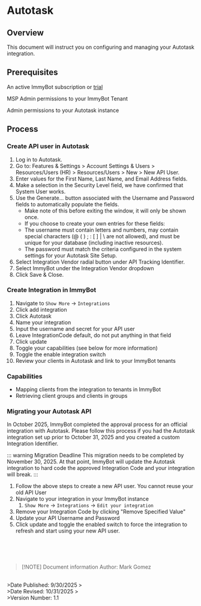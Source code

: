 # Autotask

## Overview
This document will instruct you on configuring and managing your Autotask integration.

## Prerequisites
An active ImmyBot subscription or [trial](https://www.immy.bot/pricing/)

MSP Admin permissions to your ImmyBot Tenant

Admin permissions to your Autotask instance

## Process

### Create API user in Autotask
1. Log in to Autotask.
2. Go to: Features & Settings > Account Settings & Users >  Resources/Users (HR) > Resources/Users > New > New API User.
3. Enter values for the First Name, Last Name, and Email Address fields.
4. Make a selection in the Security Level field, we have confirmed that System User works.
5. Use the Generate... button associated with the Username and Password fields to automatically populate the fields.
      - Make note of this before exiting the window, it will only be shown once.
      - If you choose to create your own entries for these fields:
      - The username must contain letters and numbers, may contain special characters (@ ( ) ; : [ ] | \ are not allowed), and must be unique for your database (including inactive resources).
      - The password must match the criteria configured in the system settings for your Autotask Site Setup.
6. Select Integration Vendor radial button under API Tracking Identifier.
7. Select ImmyBot under the Integration Vendor dropdown
8. Click Save & Close.

### Create Integration in ImmyBot

1. Navigate to `Show More` -> `Integrations`
2. Click add integration
3. Click Autotask
4. Name your integration
5. Input the username and secret for your API user
6. Leave IntegrationCode default, do not put anything in that field
7. Click update
8. Toggle your capabilities (see below for more information)
9. Toggle the enable integration switch
10. Review your clients in Autotask and link to your ImmyBot tenants

### Capabilities
- Mapping clients from the integration to tenants in ImmyBot
- Retrieving client groups and clients in groups

### Migrating your Autotask API
In October 2025, ImmyBot completed the approval process for an official integration with Autotask. Please follow this process if you had the Autotask integration set up prior to October 31, 2025 and you created a custom Integration Identifier.

::: warning Migration Deadline
This migration needs to be completed by November 30, 2025. At that point, ImmyBot will update the Autotask integration to hard code the approved Integration Code and your integration will break.
:::

1. Follow the above steps to create a new API user. You cannot reuse your old API User
2. Navigate to your integration in your ImmyBot instance
   1. `Show More` -> `Integrations` -> `Edit your integration`
3. Remove your Integration Code by clicking "Remove Specified Value"
4. Update your API Username and Password
5. Click update and toggle the enabled switch to force the integration to refresh and start using your new API user.


<br><br><br>
>[!NOTE] Document information
>Author: Mark Gomez
<br>
>Date Published: 9/30/2025
><br>
>Date Revised: 10/31/2025
><br>
>Version Number: 1.1
